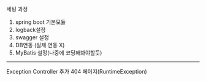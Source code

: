 세팅 과정
1. spring boot 기본모듈
2. logback설정
3. swagger 설정
4. DB연동 (실제 연동 X)
5. MyBatis 설정(나중에 코딩해봐야할듯)
---
Exception Controller 추가
404 페이지(RuntimeException)